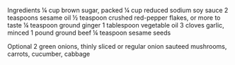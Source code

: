 Ingredients
¼ cup brown sugar, packed
¼ cup reduced sodium soy sauce
2 teaspoons sesame oil
½ teaspoon crushed red-pepper flakes, or more to taste
¼ teaspoon ground ginger
1 tablespoon vegetable oil
3 cloves garlic, minced
1 pound ground beef
¼ teaspoon sesame seeds

Optional
2 green onions, thinly sliced or regular onion sauteed
mushrooms, carrots, cucumber, cabbage
